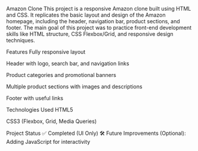 Amazon Clone
This project is a responsive Amazon clone built using HTML and CSS. It replicates the basic layout and design of the Amazon homepage, including the header, navigation bar, product sections, and footer.
The main goal of this project was to practice front-end development skills like HTML structure, CSS Flexbox/Grid, and responsive design techniques.

Features
Fully responsive layout

Header with logo, search bar, and navigation links

Product categories and promotional banners

Multiple product sections with images and descriptions

Footer with useful links

Technologies Used
HTML5

CSS3 (Flexbox, Grid, Media Queries)

Project Status
✅ Completed (UI Only)
🛠 Future Improvements (Optional): Adding JavaScript for interactivity
